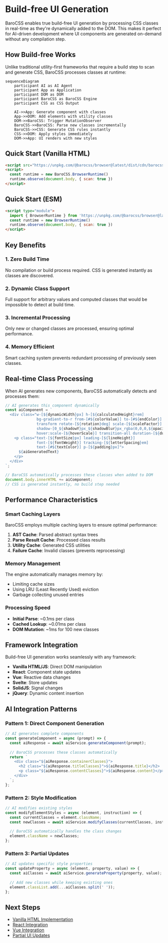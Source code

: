 # Build-free UI Generation

BaroCSS enables true build-free UI generation by processing CSS classes in real-time as they're dynamically added to the DOM. This makes it perfect for AI-driven development where UI components are generated on-demand without any compilation step.

## How Build-free Works

Unlike traditional utility-first frameworks that require a build step to scan and generate CSS, BaroCSS processes classes at runtime:

```mermaid
sequenceDiagram
    participant AI as AI Agent
    participant App as Application
    participant DOM as DOM
    participant BaroCSS as BaroCSS Engine
    participant CSS as CSS Output

    AI->>App: Generate component with classes
    App->>DOM: Add elements with utility classes
    DOM->>BaroCSS: Trigger MutationObserver
    BaroCSS->>BaroCSS: Parse new classes incrementally
    BaroCSS->>CSS: Generate CSS rules instantly
    CSS->>DOM: Apply styles immediately
    DOM->>App: UI renders with new styles
```

## Quick Start (Vanilla HTML)

```html
<script src="https://unpkg.com/@barocss/browser@latest/dist/cdn/barocss.umd.cjs"></script>
<script>
  const runtime = new BaroCSS.BrowserRuntime()
  runtime.observe(document.body, { scan: true })
</script>
```

## Quick Start (ESM)

```html
<script type="module">
  import { BrowserRuntime } from 'https://unpkg.com/@barocss/browser@latest/dist/cdn/barocss.js'
  const runtime = new BrowserRuntime()
  runtime.observe(document.body, { scan: true })
</script>
```

## Key Benefits

### 1. Zero Build Time
No compilation or build process required. CSS is generated instantly as classes are discovered.

### 2. Dynamic Class Support
Full support for arbitrary values and computed classes that would be impossible to detect at build time.

### 3. Incremental Processing
Only new or changed classes are processed, ensuring optimal performance.

### 4. Memory Efficient
Smart caching system prevents redundant processing of previously seen classes.

## Real-time Class Processing

When AI generates new components, BaroCSS automatically detects and processes them:

```javascript
// AI generates this component dynamically
const aiComponent = `
  <div class="w-[${dynamicWidth}px] h-[${calculatedHeight}rem] 
              bg-gradient-to-r from-[#${colorValue}] to-[#${endColor}]
              transform rotate-[${rotation}deg] scale-[${scaleFactor}]
              shadow-[0_${shadowY}px_${shadowBlur}px_rgba(0,0,0,${opacity})]
              hover:scale-[${hoverScale}] transition-all duration-[${duration}ms]">
    <p class="text-[${fontSize}px] leading-[${lineHeight}] 
              font-[${fontWeight}] tracking-[${letterSpacing}em]
              text-[#${textColor}] p-[${padding}px]">
      ${aiGeneratedText}
    </p>
  </div>
`;

// BaroCSS automatically processes these classes when added to DOM
document.body.innerHTML += aiComponent;
// CSS is generated instantly, no build step needed
```

## Performance Characteristics

### Smart Caching Layers

BaroCSS employs multiple caching layers to ensure optimal performance:

1. **AST Cache**: Parsed abstract syntax trees
2. **Parse Result Cache**: Processed class results  
3. **Utility Cache**: Generated CSS utilities
4. **Failure Cache**: Invalid classes (prevents reprocessing)

### Memory Management

The engine automatically manages memory by:
- Limiting cache sizes
- Using LRU (Least Recently Used) eviction
- Garbage collecting unused entries

### Processing Speed

- **Initial Parse**: ~0.1ms per class
- **Cached Lookup**: ~0.01ms per class
- **DOM Mutation**: ~1ms for 100 new classes

## Framework Integration

Build-free UI generation works seamlessly with any framework:

- **Vanilla HTML/JS**: Direct DOM manipulation
- **React**: Component state updates
- **Vue**: Reactive data changes
- **Svelte**: Store updates
- **SolidJS**: Signal changes
- **jQuery**: Dynamic content insertion

## AI Integration Patterns

### Pattern 1: Direct Component Generation

```javascript
// AI generates complete components
const generateComponent = async (prompt) => {
  const aiResponse = await aiService.generateComponent(prompt);
  
  // BaroCSS processes these classes automatically
  return `
    <div class="${aiResponse.containerClasses}">
      <h2 class="${aiResponse.titleClasses}">${aiResponse.title}</h2>
      <p class="${aiResponse.contentClasses}">${aiResponse.content}</p>
    </div>
  `;
};
```

### Pattern 2: Style Modification

```javascript
// AI modifies existing styles
const modifyElementStyles = async (element, instruction) => {
  const currentClasses = element.className;
  const newClasses = await aiService.modifyClasses(currentClasses, instruction);
  
  // BaroCSS automatically handles the class changes
  element.className = newClasses;
};
```

### Pattern 3: Partial Updates

```javascript
// AI updates specific style properties
const updateProperty = async (element, property, value) => {
  const aiClasses = await aiService.generateProperty(property, value);
  
  // Add new classes while keeping existing ones
  element.classList.add(...aiClasses.split(' '));
};
```

 

## Next Steps

- [Vanilla HTML Implementation](/guide/ai-integration/vanilla-html)
- [React Integration](/guide/ai-integration/react)
- [Vue Integration](/guide/ai-integration/vue)
- [Partial UI Updates](/guide/ai-integration/partial-updates)
